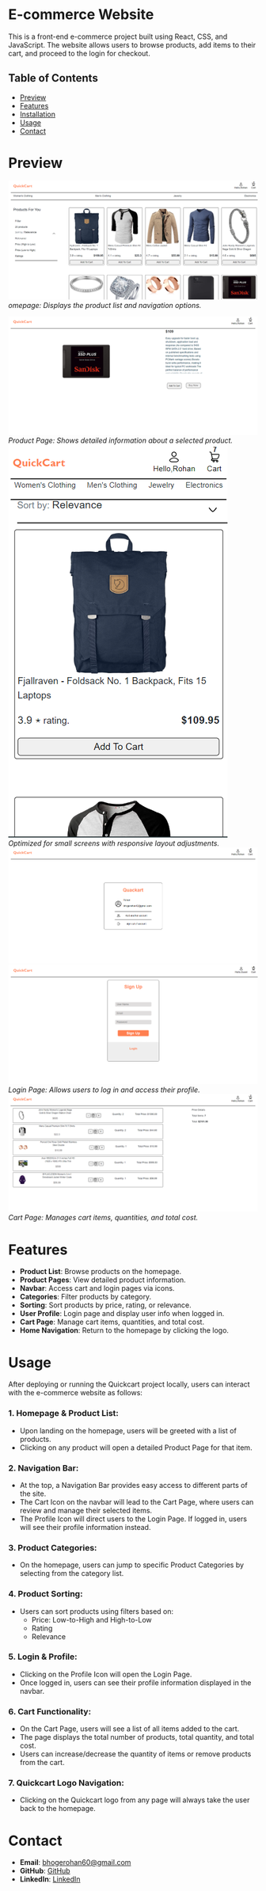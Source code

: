 # E-commerce Website
This is a front-end e-commerce project built using React, CSS, and JavaScript. The website allows users to browse products, add items to their cart, and proceed to the login for checkout.

## Table of Contents
- [Preview](#preview)
- [Features](#features)
- [Installation](#installation)
- [Usage](#usage)
- [Contact](#contact)


# Preview
![Homepage Screenshot](./src/assets/Screenshot_0.png)
*omepage: Displays the product list and navigation options.*

![Product page](./src/assets/Screenshot_01.png)
*Product Page: Shows detailed information about a selected product.*
![Small screen ](./src/assets/Screenshot_02.png)
*Optimized for small screens with responsive layout adjustments.*
![login page](./src/assets/Screenshot_03.png)
![login page](./src/assets/Screenshot_04.png) 
*Login Page: Allows users to log in and access their profile.*
![Alt Text](./src/assets/Screenshot_05.png) 
*Cart Page: Manages cart items, quantities, and total cost.*

# Features
- **Product List**: Browse products on the homepage.
- **Product Pages**: View detailed product information.
- **Navbar**: Access cart and login pages via icons.
- **Categories**: Filter products by category.
- **Sorting**: Sort products by price, rating, or relevance.
- **User Profile**: Login page and display user info when logged in.
- **Cart Page**: Manage cart items, quantities, and total cost.
- **Home Navigation**: Return to the homepage by clicking the logo.


# Usage
After deploying or running the Quickcart project locally, users can interact with the e-commerce website as follows:

### 1. Homepage & Product List:

- Upon landing on the homepage, users will be greeted with a list of products.
- Clicking on any product will open a detailed Product Page for that item.
### 2. Navigation Bar:

- At the top, a Navigation Bar provides easy access to different parts of the site.
- The Cart Icon on the navbar will lead to the Cart Page, where users can review and manage their selected items.
- The Profile Icon will direct users to the Login Page. If logged in, users will see their profile information instead.
### 3. Product Categories:

- On the homepage, users can jump to specific Product Categories by selecting from the category list.
### 4. Product Sorting:

- Users can sort products using filters based on:
    - Price: Low-to-High and High-to-Low
    - Rating
    - Relevance
### 5. Login & Profile:

- Clicking on the Profile Icon will open the Login Page.
- Once logged in, users can see their profile information displayed in the navbar.
### 6. Cart Functionality:

- On the Cart Page, users will see a list of all items added to the cart.
- The page displays the total number of products, total quantity, and total cost.
- Users can increase/decrease the quantity of items or remove products from the cart.
### 7. Quickcart Logo Navigation:

- Clicking on the Quickcart logo from any page will always take the user back to the homepage.

# Contact
- **Email**: [bhogerohan60@gmail.com](mailto:bhogeroahn60@example.com)
- **GitHub**: [GitHub](https://github.com/RohanBhoge)
- **LinkedIn**: [LinkedIn](https://www.linkedin.com/in/rohanbhoge)
